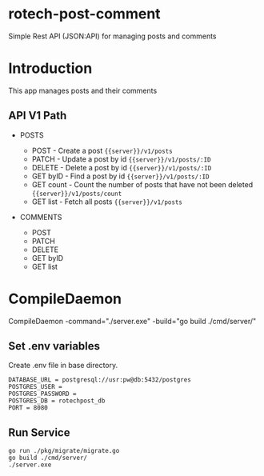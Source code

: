 # rotech-post-comment
Simple Rest API (JSON:API) for managing posts and comments

# Introduction

This app manages posts and their comments

## API V1 Path
- POSTS
  - POST - Create a post ```{{server}}/v1/posts```
  - PATCH -  Update a post by id ```{{server}}/v1/posts/:ID```
  - DELETE -  Delete a post by id ```{{server}}/v1/posts/:ID```
  - GET byID - Find a post by id ```{{server}}/v1/posts/:ID```
  - GET count - Count the number of posts that have not been deleted ```{{server}}/v1/posts/count```
  - GET list - Fetch all posts ```{{server}}/v1/posts```

- COMMENTS
  - POST
  - PATCH
  - DELETE
  - GET byID
  - GET list

# CompileDaemon

CompileDaemon -command="./server.exe" -build="go build ./cmd/server/"

## Set .env variables

Create .env file in base directory.

```
DATABASE_URL = postgresql://usr:pw@db:5432/postgres
POSTGRES_USER = 
POSTGRES_PASSWORD = 
POSTGRES_DB = rotechpost_db
PORT = 8080
```

## Run Service

```shell
go run ./pkg/migrate/migrate.go
go build ./cmd/server/
./server.exe
```
